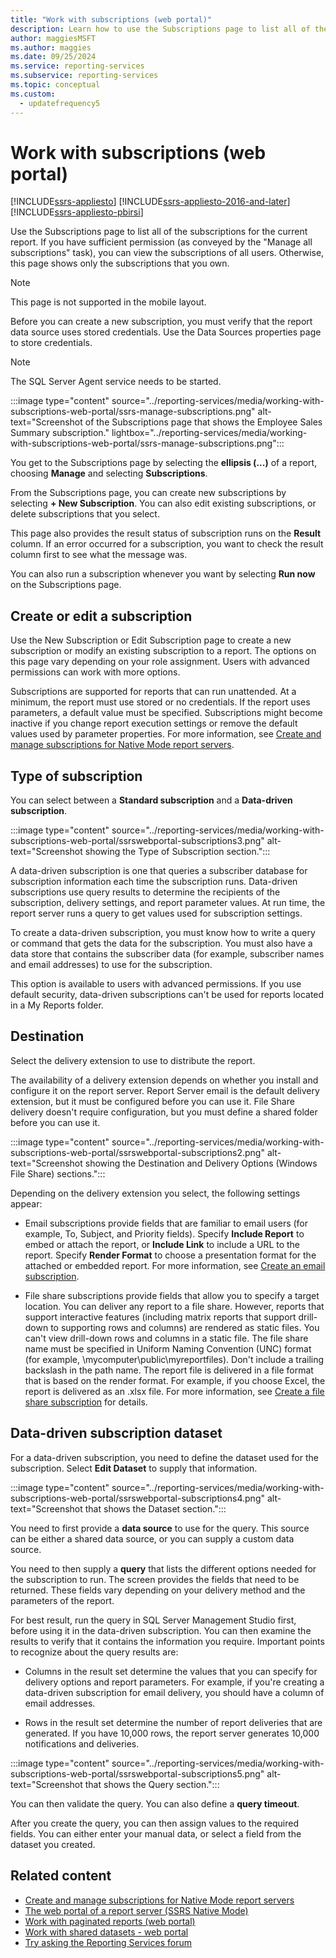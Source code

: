 ```yaml
---
title: "Work with subscriptions (web portal)"
description: Learn how to use the Subscriptions page to list all of the subscriptions for the current report in Reporting Services.
author: maggiesMSFT
ms.author: maggies
ms.date: 09/25/2024
ms.service: reporting-services
ms.subservice: reporting-services
ms.topic: conceptual
ms.custom:
  - updatefrequency5
---
```


# Work with subscriptions (web portal)

[!INCLUDE[ssrs-appliesto](../includes/ssrs-appliesto.md)] [!INCLUDE[ssrs-appliesto-2016-and-later](../includes/ssrs-appliesto-2016-and-later.md)] [!INCLUDE[ssrs-appliesto-pbirsi](../includes/ssrs-appliesto-pbirs.md)]

Use the Subscriptions page to list all of the subscriptions for the current report. If you have sufficient permission (as conveyed by the "Manage all subscriptions" task), you can view the subscriptions of all users. Otherwise, this page shows only the subscriptions that you own.  

> [!NOTE]
> This page is not supported in the mobile layout.
  
Before you can create a new subscription, you must verify that the report data source uses stored credentials. Use the Data Sources properties page to store credentials.  
  
> [!NOTE]
> The SQL Server Agent service needs to be started.

:::image type="content" source="../reporting-services/media/working-with-subscriptions-web-portal/ssrs-manage-subscriptions.png" alt-text="Screenshot of the Subscriptions page that shows the Employee Sales Summary subscription." lightbox="../reporting-services/media/working-with-subscriptions-web-portal/ssrs-manage-subscriptions.png":::

You get to the Subscriptions page by selecting the **ellipsis (...)** of a report, choosing **Manage** and selecting **Subscriptions**.  
  
From the Subscriptions page, you can create new subscriptions by selecting **+ New Subscription**. You can also edit existing subscriptions, or delete subscriptions that you select.  
  
This page also provides the result status of subscription runs on the **Result** column. If an error occurred for a subscription, you want to check the result column first to see what the message was. 

You can also run a subscription whenever you want by selecting **Run now** on the Subscriptions page.
  
## Create or edit a subscription  
Use the New Subscription or Edit Subscription page to create a new subscription or modify an existing subscription to a report. The options on this page vary depending on your role assignment. Users with advanced permissions can work with more options.  
  
Subscriptions are supported for reports that can run unattended. At a minimum, the report must use stored or no credentials. If the report uses parameters, a default value must be specified. Subscriptions might become inactive if you change report execution settings or remove the default values used by parameter properties. For more information, see [Create and manage subscriptions for Native Mode report servers](subscriptions/create-and-manage-subscriptions-for-native-mode-report-servers.md).
  
## Type of subscription  
You can select between a **Standard subscription** and a **Data-driven subscription**.  
  
:::image type="content" source="../reporting-services/media/working-with-subscriptions-web-portal/ssrswebportal-subscriptions3.png" alt-text="Screenshot showing the Type of Subscription section.":::

A data-driven subscription is one that queries a subscriber database for subscription information each time the subscription runs. Data-driven subscriptions use query results to determine the recipients of the subscription, delivery settings, and report parameter values. At run time, the report server runs a query to get values used for subscription settings.   
  
To create a data-driven subscription, you must know how to write a query or command that gets the data for the subscription. You must also have a data store that contains the subscriber data (for example, subscriber names and email addresses) to use for the subscription.  
  
This option is available to users with advanced permissions. If you use default security, data-driven subscriptions can't be used for reports located in a My Reports folder.  
  
## Destination  
Select the delivery extension to use to distribute the report.   
  
The availability of a delivery extension depends on whether you install and configure it on the report server. Report Server email is the default delivery extension, but it must be configured before you can use it. File Share delivery doesn't require configuration, but you must define a shared folder before you can use it.  

:::image type="content" source="../reporting-services/media/working-with-subscriptions-web-portal/ssrswebportal-subscriptions2.png" alt-text="Screenshot showing the Destination and Delivery Options (Windows File Share) sections.":::
  
Depending on the delivery extension you select, the following settings appear:  
  
-   Email subscriptions provide fields that are familiar to email users (for example, To, Subject, and Priority fields). Specify **Include Report** to embed or attach the report, or **Include Link** to include a URL to the report. Specify **Render Format** to choose a presentation format for the attached or embedded report. For more information, see [Create an email subscription](subscriptions/create-and-manage-subscriptions-for-native-mode-report-servers.md#bkmk_create_email_subscription). 
  
-   File share subscriptions provide fields that allow you to specify a target location. You can deliver any report to a file share. However, reports that support interactive features (including matrix reports that support drill-down to supporting rows and columns) are rendered as static files. You can't view drill-down rows and columns in a static file. The file share name must be specified in Uniform Naming Convention (UNC) format (for example, \mycomputer\public\myreportfiles). Don't include a trailing backslash in the path name. The report file is delivered in a file format that is based on the render format. For example, if you choose Excel, the report is delivered as an .xlsx file. For more information, see [Create a file share subscription](subscriptions/create-and-manage-subscriptions-for-native-mode-report-servers.md#bkmk_create_fileshare_subscription) for details.
  
## Data-driven subscription dataset  
For a data-driven subscription, you need to define the dataset used for the subscription. Select **Edit Dataset** to supply that information.  

:::image type="content" source="../reporting-services/media/working-with-subscriptions-web-portal/ssrswebportal-subscriptions4.png" alt-text="Screenshot that shows the Dataset section.":::
  
You need to first provide a **data source** to use for the query. This source can be either a shared data source, or you can supply a custom data source.  
  
You need to then supply a **query** that lists the different options needed for the subscription to run. The screen provides the fields that need to be returned. These fields vary depending on your delivery method and the parameters of the report.  
  
For best result, run the query in SQL Server Management Studio first, before using it in the data-driven subscription. You can then examine the results to verify that it contains the information you require. Important points to recognize about the query results are:  
  
-   Columns in the result set determine the values that you can specify for delivery options and report parameters. For example, if you're creating a data-driven subscription for email delivery, you should have a column of email addresses.  
  
-   Rows in the result set determine the number of report deliveries that are generated. If you have 10,000 rows, the report server generates 10,000 notifications and deliveries.  

:::image type="content" source="../reporting-services/media/working-with-subscriptions-web-portal/ssrswebportal-subscriptions5.png" alt-text="Screenshot that shows the Query section.":::
  
You can then validate the query. You can also define a **query timeout**.  
  
After you create the query, you can then assign values to the required fields. You can either enter your manual data, or select a field from the dataset you created. 

## Related content

- [Create and manage subscriptions for Native Mode report servers](subscriptions/create-and-manage-subscriptions-for-native-mode-report-servers.md)
- [The web portal of a report server (SSRS Native Mode)](../reporting-services/web-portal-ssrs-native-mode.md)
- [Work with paginated reports (web portal)](working-with-paginated-reports-web-portal.md)
- [Work with shared datasets - web portal](../reporting-services/work-with-shared-datasets-web-portal.md)
- [Try asking the Reporting Services forum](/answers/search.html?c=&f=&includeChildren=&q=ssrs+OR+reporting+services&redirect=search%2fsearch&sort=relevance&type=question+OR+idea+OR+kbentry+OR+answer+OR+topic+OR+user)
